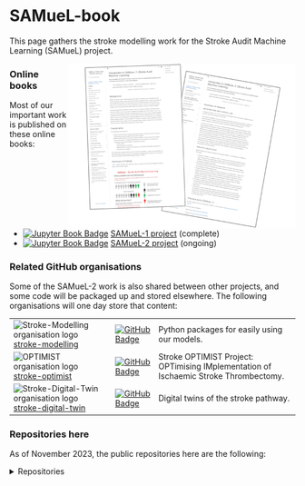 # SAMueL-book

This page gathers the stroke modelling work for the Stroke Audit Machine Learning (SAMueL) project.

<a href="https://samuel-book.github.io/samuel-1/introduction/intro.html"><img align="right" src="https://raw.githubusercontent.com/samuel-book/.github/main/images/online_books_400w.png" alt="Screenshots of the online books' front pages"></a>

### Online books

Most of our important work is published on these online books:

+ [![Jupyter Book Badge][jupyterbooks-img]][samuel1-book-link] [SAMueL-1 project][samuel1-book-link] (complete)
+ [![Jupyter Book Badge][jupyterbooks-img]][samuel2-book-link] [SAMueL-2 project][samuel2-book-link] (ongoing)

### Related GitHub organisations

Some of the SAMueL-2 work is also shared between other projects, and some code will be packaged up and stored elsewhere. The following organisations will one day store that content:

| | | |
| --- | --- | --- |
| <img src="https://avatars.githubusercontent.com/u/141143213" alt="Stroke-Modelling organisation logo" height="40"> [stroke-modelling][github-link-stroke-modelling] | [![GitHub Badge][github-img]][github-link-stroke-modelling] | Python packages for easily using our models. | 
| <img src="https://avatars.githubusercontent.com/u/77266176" alt="OPTIMIST organisation logo" height="40"> [stroke-optimist][github-link-stroke-optimist] | [![GitHub Badge][github-img]][github-link-stroke-optimist]  | Stroke OPTIMIST Project: OPTimising IMplementation of Ischaemic Stroke Thrombectomy. | 
| <img src="https://avatars.githubusercontent.com/u/145005029" alt="Stroke-Digital-Twin organisation logo" height="40"> [stroke-digital-twin][github-link-stroke-digital-twin] | [![GitHub Badge][github-img]][github-link-stroke-digital-twin] | Digital twins of the stroke pathway. | 

### Repositories here 

As of November 2023, the public repositories here are the following:

<details>
<summary>Repositories</summary>

| Repository | Description | Tags |
| --- | --- | --- |
| samuel_2_production | Core code for SAMueL-2 | `💻 Modelling` |
| ssnap_production_code | Code for running of SAMueL analysis by SSNAP | `💻 Modelling` |
| stroke_outcome_xgb_shap | XGB model, with SHAP, for stroke outcome | `💻 Modelling` |
| skeleton-pathway-model | Skeleton SimPy stroke pathway model from onset to thrombolysis and thrombectomy | `💻 Modelling` |
| stroke_outcome | Outcome modelling | `💻 Modelling` |
| samuel_causal | Causal analysis and diagrams for the SAMueL project | `💻 Modelling` |
| synthetic_data | Create synthetic data from SAMueL data | `💻 Modelling` |
| model_comparison | A comparison of different model types using SAMueL-1 data  | `💻 Modelling` |
| stroke_unit_demographics | Collating demographic data for emergency stroke unit catchment areas | `🧮 Data prep.` |
| samuel_2_data_prep | SAMUeL_2 data preparation | `🧮 Data prep.` |
| overleaf_stroke_outcome_1 | Open paper on stroke outcome modelling | `🍃 Overleaf`<br>`📜 Paper` | 
| overleaf_samuel_shap_presentation | SHAP presentation | `🍃 Overleaf`<br>`🖼️ Slides` |
| overleaf_shap_paper_2 | SHAP paper focusing on interactions | `🍃 Overleaf`<br>`📜 Paper` | 
| overleaf_shap_paper_1_for_esj | Overleaf_SHAP_paper_1_for_ESJ | `🍃 Overleaf` <br>`📜 Paper` | 
| overleaf_shap_paper_1_short | Overleaf SAMueL SHAP Paper 2 | `🍃 Overleaf`<br>`📜 Paper` | 
| overleaf_samuel_1_contentious_patients | Paper | `🍃 Overleaf`<br>`📜 Paper` | 
| overleaf_shap_pci_jan_2023 | Patient and carers meeting Jan 2023 | `🍃 Overleaf`<br>`🖼️ Slides` |
| overleaf_shap_paper_1_long | Shap paper 1 - long - preprint | `🍃 Overleaf`<br>`📜 Paper` | 
| overleaf_stakeholder_cambridge_icb_dec_2022 | Presentation to the Cambridge and Peterborough Integrated Care Board (Health Inequalities) | `🍃 Overleaf`<br>`🖼️ Slides` |
| overleaf_advisory_group_nov_2022 | SAMueL Advisory Group November 2022 | `🍃 Overleaf`<br>`🖼️ Slides` |
| overleaf_samuel_overview | Overleaf beamer slides for an overview of SAMueL, originally made for an HSMA talk in November 2022. | `🍃 Overleaf`<br>`🖼️ Slides` |
| overleaf_coproduction_workshop_1 | Coproduction workshop slides | `🍃 Overleaf`<br>`🖼️ Slides` |
| overleaf_samuel_pci_oct_2022 | pci slides | `🍃 Overleaf`<br>`🖼️ Slides` |
| samuel_shap_paper_2 | Continuing exploratory work with Shap using SAMueL-1 data | `📜 Paper` | 
| samuel_shap_paper_1 | Exploratory work with Shap using SAMueL-1 data | `📜 Paper` | 
| streamlit_combo_stroke | Combined the existing stroke streamlit apps into one multipage app | `🎮 Streamlit app` |
| streamlit_pathway_improvement | Streamlit app for pathway improvement data |  `🎮 Streamlit app` |
| streamlit_stroke_treatment_ml | Streamlit app for machine learning model to predict treatment given to emergency stroke patients |  `🎮 Streamlit app` |
| streamlit_descriptive_stats | Streamlit app for descriptive statistics for each stroke team in the SAMuEL project |  `🎮 Streamlit app` |
| streamlit_map_lsoa_outcomes | Test app for maps in streamlit | `🎮 Streamlit app` |
| stroke_outcome_app | Streamlit app for stroke outcome modelling | `🎮 Streamlit app` |
| samuel-2-reference | A repository of general reference documents for the SAMueL-2 project | `📎 Admin` |
| samuel-1 | (blank)  | `🕮 Online book` |
| samuel-2 | Jupyter book for SAMueL-2 project | `🕮 Online book` |
| .github | For this organisation's README etc. | `📎 Admin` |
| causal_inference_basics | Basics of causal inference | `🧪 Test` |
| smote-variation | Variation of SMOTE | `🧪 Test` |
| import_from_relative_path | Demo to show how to import a module from a package in a different directory | `🧪 Test` |

</details>

[jupyterbooks-img]: https://jupyterbook.org/badge.svg
[samuel1-book-link]: https://samuel-book.github.io/samuel-1/introduction/intro.html
[samuel2-book-link]: https://samuel-book.github.io/samuel-2/introduction/intro.html

[github-img]: https://img.shields.io/badge/github-%23121011.svg?style=for-the-badge&logo=github&logoColor=white
[github-link-stroke-modelling]: https://github.com/stroke-modelling/
[github-link-stroke-optimist]: https://github.com/stroke-optimist/
[github-link-stroke-digital-twin]: https://github.com/stroke-digital-twin/
